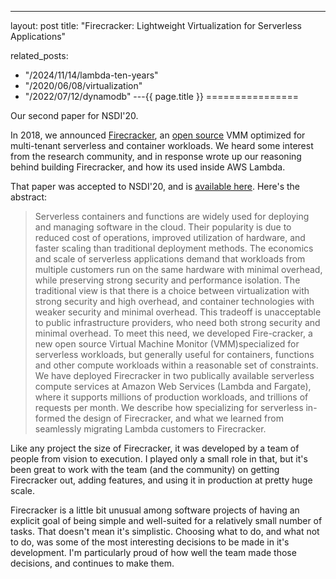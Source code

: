 ---
layout: post
title: "Firecracker: Lightweight Virtualization for Serverless Applications"



related_posts:
  - "/2024/11/14/lambda-ten-years"
  - "/2020/06/08/virtualization"
  - "/2022/07/12/dynamodb"
---{{ page.title }}
================

<p class="meta">Our second paper for NSDI'20.</p>

In 2018, we announced [Firecracker](https://firecracker-microvm.github.io/), an [open source](https://github.com/firecracker-microvm/firecracker) VMM optimized for multi-tenant serverless and container workloads. We heard some interest from the research community, and in response wrote up our reasoning behind building Firecracker, and how its used inside AWS Lambda.

That paper was accepted to NSDI'20, and is [available here](https://www.amazon.science/publications/firecracker-lightweight-virtualization-for-serverless-applications). Here's the abstract:

> Serverless containers and functions are widely used for deploying and managing software in the cloud. Their popularity is due to reduced cost of operations, improved utilization of hardware, and faster scaling than traditional deployment methods. The economics and scale of serverless applications demand that workloads from multiple customers run on the same hardware with minimal overhead, while preserving strong security and performance isolation. The traditional view is that there is a choice between virtualization with strong security and high overhead, and container technologies with weaker security and minimal overhead. This tradeoff is unacceptable to public infrastructure providers, who need both strong security and minimal overhead. To meet this need, we developed Fire-cracker, a new open source Virtual Machine Monitor (VMM)specialized for serverless workloads, but generally useful for containers, functions and other compute workloads within a reasonable set of constraints. We have deployed Firecracker in two publically available serverless compute services at Amazon Web Services (Lambda and Fargate), where it supports millions of production workloads, and trillions of requests per month. We describe how specializing for serverless in-formed the design of Firecracker, and what we learned from seamlessly migrating Lambda customers to Firecracker.

Like any project the size of Firecracker, it was developed by a team of people from vision to execution. I played only a small role in that, but it's been great to work with the team (and the community) on getting Firecracker out, adding features, and using it in production at pretty huge scale.

Firecracker is a little bit unusual among software projects of having an explicit goal of being simple and well-suited for a relatively small number of tasks. That doesn't mean it's simplistic. Choosing what to do, and what not to do, was some of the most interesting decisions to be made in it's development. I'm particularly proud of how well the team made those decisions, and continues to make them.